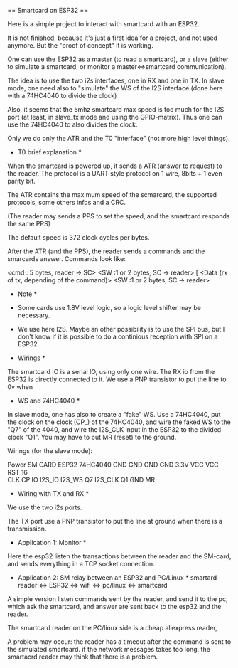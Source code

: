 == Smartcard on ESP32 ==

Here is a simple project to interact with smartcard with an ESP32.

It is not finished, because it's just a first idea for a project, and not used anymore. But the "proof of concept" it is working.

One can use the ESP32 as a master (to read a smartcard), or a slave (either to simulate a smartcard, or monitor a master<=>smartcard communication).

The idea is to use the two i2s interfaces, one in RX and one in TX. In slave mode, one need also to "simulate" the WS of the I2S interface (done here with a 74HC4040 to divide the clock)

Also, it seems that the 5mhz smartcard max speed is too much for the I2S port (at least, in slave_tx  mode and using the GPIO-matrix). Thus one can use the 74HC4040 to also divides the clock.

Only we do only the ATR and the T0 "interface" (not more high level things).

* T0 brief explanation *

When the smartcard is powered up, it sends a ATR (answer to request) to the reader. The protocol is a UART style protocol on 1 wire, 8bits + 1 even parity bit.

The ATR contains the maximum speed of the scmarcard, the supported protocols, some others infos and a CRC.

(The reader may sends a PPS to set the speed, and the smartcard responds the same PPS)

The default speed is 372 clock cycles per bytes.

After the ATR (and the PPS), the reader sends a commands and the smarcards answer. Commands look like:

 <cmd : 5 bytes, reader -> SC> <SW :1 or 2 bytes, SC -> reader> [ <Data (rx of tx, depending of the command)> <SW :1 or 2 bytes, SC -> reader> 


* Note *

- Some cards use 1.8V level logic, so a logic level shifter may be necessary.

- We use here I2S. Maybe an other possibility is to use the SPI bus, but I don't know if it is possible to do a continious reception with SPI on a ESP32.

* Wirings *

The smartcard IO is a serial IO, using only one wire. The RX io from the ESP32 is directly connected to it. We use a PNP transistor to put the line to 0v when 

* WS and 74HC4040 *

In slave mode, one has also to create a "fake" WS. Use a 74HC4040, put the clock on the clock (CP_) of the 74HC4040, and wire the faked WS to the "Q7" of the 4040, and wire the I2S_CLK input in the ESP32 to the divided clock "Q1". You may have to put MR (reset) to the ground.

Wirings (for the slave mode):

Power  SM CARD    ESP32    74HC4040
 GND     GND       GND       GND
 3.3V    VCC                 VCC
         RST       16      
	 CLK                 CP
	 IO       I2S_IO 
                  I2S_WS     Q7
                  I2S_CLK    Q1 
 GND                         MR


* Wiring with TX and RX *

We use the two i2s ports.

The TX port use a PNP transistor to put the line at ground when there is a transmission.


* Application 1: Monitor *

Here the esp32 listen the transactions between the reader and the SM-card, and sends everything in a TCP socket connection.


* Application 2:  SM relay between an ESP32 and PC/Linux  *
 smartard-reader <=> ESP32 <=> wifi <=> pc/linux <=> smartcard

A simple version listen commands sent by the reader, and send it to the pc, which ask the smartcard, and answer are sent back to the esp32 and the reader.

The smartcard reader on the PC/linux side is a cheap aliexpress reader,

A problem may occur: the reader has a timeout after the command is sent to the simulated smartcard. if the network messages takes too long, the smartacrd reader may think that there is a problem.



